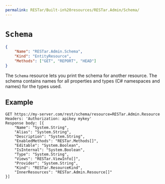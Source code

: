 ```yaml
---
permalink: RESTar/Built-in%20resources/RESTar.Admin/Schema/
---
```


# `Schema`

```json
{
    "Name": "RESTar.Admin.Schema",
    "Kind": "EntityResource",
    "Methods": ["GET", "REPORT", "HEAD"]
}
```

The `Schema` resource lets you print the schema for another resource. The schema contains names for all properties and types (C# namespaces and names) for the types used.

## Example

```
GET https://my-server.com/rest/schema/resource=RESTar.Admin.Resource
Headers: 'Authorization: apikey mykey'
Response body: [{
    "Name": "System.String",
    "Alias": "System.String",
    "Description": "System.String",
    "EnabledMethods": "RESTar.Methods[]",
    "Editable": "System.Boolean",
    "IsInternal": "System.Boolean",
    "Type": "System.String",
    "Views": "RESTar.ViewInfo[]",
    "Provider": "System.String",
    "Kind": "RESTar.ResourceKind",
    "InnerResources": "RESTar.Admin.Resource[]"
}]
```
